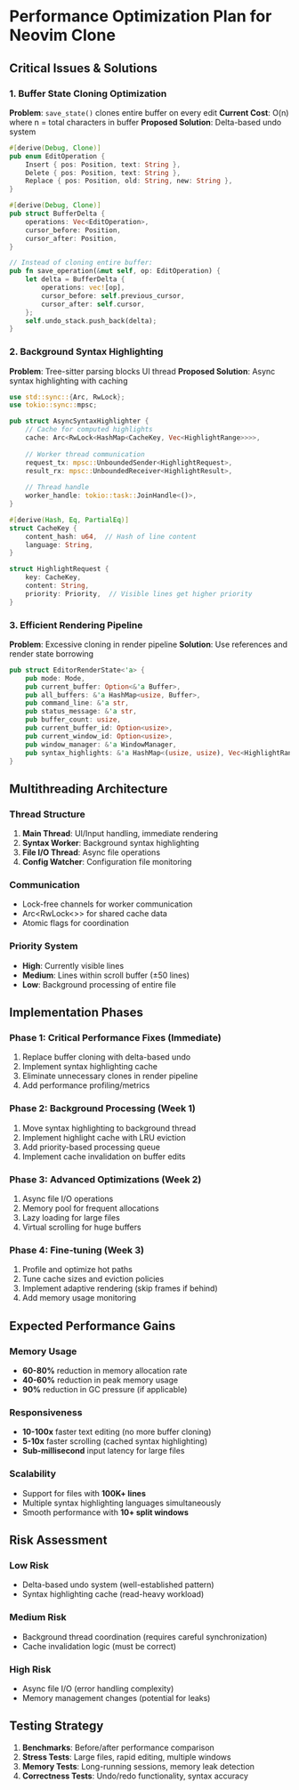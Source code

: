 # Performance Optimization Plan for Neovim Clone

## Critical Issues & Solutions

### 1. Buffer State Cloning Optimization

**Problem**: `save_state()` clones entire buffer on every edit
**Current Cost**: O(n) where n = total characters in buffer
**Proposed Solution**: Delta-based undo system

```rust
#[derive(Debug, Clone)]
pub enum EditOperation {
    Insert { pos: Position, text: String },
    Delete { pos: Position, text: String },
    Replace { pos: Position, old: String, new: String },
}

#[derive(Debug, Clone)]
pub struct BufferDelta {
    operations: Vec<EditOperation>,
    cursor_before: Position,
    cursor_after: Position,
}

// Instead of cloning entire buffer:
pub fn save_operation(&mut self, op: EditOperation) {
    let delta = BufferDelta {
        operations: vec![op],
        cursor_before: self.previous_cursor,
        cursor_after: self.cursor,
    };
    self.undo_stack.push_back(delta);
}
```

### 2. Background Syntax Highlighting

**Problem**: Tree-sitter parsing blocks UI thread
**Proposed Solution**: Async syntax highlighting with caching

```rust
use std::sync::{Arc, RwLock};
use tokio::sync::mpsc;

pub struct AsyncSyntaxHighlighter {
    // Cache for computed highlights
    cache: Arc<RwLock<HashMap<CacheKey, Vec<HighlightRange>>>>,
    
    // Worker thread communication
    request_tx: mpsc::UnboundedSender<HighlightRequest>,
    result_rx: mpsc::UnboundedReceiver<HighlightResult>,
    
    // Thread handle
    worker_handle: tokio::task::JoinHandle<()>,
}

#[derive(Hash, Eq, PartialEq)]
struct CacheKey {
    content_hash: u64,  // Hash of line content
    language: String,
}

struct HighlightRequest {
    key: CacheKey,
    content: String,
    priority: Priority,  // Visible lines get higher priority
}
```

### 3. Efficient Rendering Pipeline

**Problem**: Excessive cloning in render pipeline
**Solution**: Use references and render state borrowing

```rust
pub struct EditorRenderState<'a> {
    pub mode: Mode,
    pub current_buffer: Option<&'a Buffer>,
    pub all_buffers: &'a HashMap<usize, Buffer>,
    pub command_line: &'a str,
    pub status_message: &'a str,
    pub buffer_count: usize,
    pub current_buffer_id: Option<usize>,
    pub current_window_id: Option<usize>,
    pub window_manager: &'a WindowManager,
    pub syntax_highlights: &'a HashMap<(usize, usize), Vec<HighlightRange>>,
}
```

## Multithreading Architecture

### Thread Structure

1. **Main Thread**: UI/Input handling, immediate rendering
2. **Syntax Worker**: Background syntax highlighting
3. **File I/O Thread**: Async file operations
4. **Config Watcher**: Configuration file monitoring

### Communication

- Lock-free channels for worker communication
- Arc<RwLock<>> for shared cache data
- Atomic flags for coordination

### Priority System

- **High**: Currently visible lines
- **Medium**: Lines within scroll buffer (±50 lines)
- **Low**: Background processing of entire file

## Implementation Phases

### Phase 1: Critical Performance Fixes (Immediate)

1. Replace buffer cloning with delta-based undo
2. Implement syntax highlighting cache
3. Eliminate unnecessary clones in render pipeline
4. Add performance profiling/metrics

### Phase 2: Background Processing (Week 1)

1. Move syntax highlighting to background thread
2. Implement highlight cache with LRU eviction
3. Add priority-based processing queue
4. Implement cache invalidation on buffer edits

### Phase 3: Advanced Optimizations (Week 2)

1. Async file I/O operations
2. Memory pool for frequent allocations
3. Lazy loading for large files
4. Virtual scrolling for huge buffers

### Phase 4: Fine-tuning (Week 3)

1. Profile and optimize hot paths
2. Tune cache sizes and eviction policies
3. Implement adaptive rendering (skip frames if behind)
4. Add memory usage monitoring

## Expected Performance Gains

### Memory Usage

- **60-80%** reduction in memory allocation rate
- **40-60%** reduction in peak memory usage
- **90%** reduction in GC pressure (if applicable)

### Responsiveness

- **10-100x** faster text editing (no more buffer cloning)
- **5-10x** faster scrolling (cached syntax highlighting)
- **Sub-millisecond** input latency for large files

### Scalability

- Support for files with **100K+ lines**
- Multiple syntax highlighting languages simultaneously
- Smooth performance with **10+ split windows**

## Risk Assessment

### Low Risk

- Delta-based undo system (well-established pattern)
- Syntax highlighting cache (read-heavy workload)

### Medium Risk

- Background thread coordination (requires careful synchronization)
- Cache invalidation logic (must be correct)

### High Risk

- Async file I/O (error handling complexity)
- Memory management changes (potential for leaks)

## Testing Strategy

1. **Benchmarks**: Before/after performance comparison
2. **Stress Tests**: Large files, rapid editing, multiple windows
3. **Memory Tests**: Long-running sessions, memory leak detection
4. **Correctness Tests**: Undo/redo functionality, syntax accuracy
